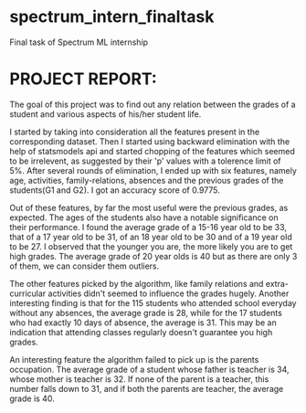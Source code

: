 # spectrum_intern_finaltask
Final task of Spectrum ML internship

# PROJECT REPORT:

The goal of this project was to find out any relation
between the grades of a student and various aspects of his/her
student life.

I started by taking into consideration all the features
present in the corresponding dataset. Then I started using backward
elimination with the help of statsmodels api and started chopping of 
the features which seemed to be irrelevent, as suggested by their 'p'
values with a tolerence limit of 5%. After several rounds of elimination,
I ended up with six features, namely age, activities, family-relations, 
absences and the previous grades of the students(G1 and G2). I got an accuracy
score of 0.9775.

Out of these features, by far the most useful were the 
previous grades, as expected. The ages of the students also have a notable
significance on their performance. I found the average grade of a 15-16 
year old to be 33, that of a 17 year old to be 31, of an 18 year old to be 30
and of a 19 year old to be 27. I observed that the younger you are, the more likely
you are to get high grades. The average grade of 20 year olds is 40 but as there are
only 3 of them, we can consider them outliers.

The other features picked by the algorithm, like family relations and extra-
curricular activities didn't seemed to influence the grades hugely. Another interesting
finding is that for the 115 students who attended school everyday without any absences,
the average grade is 28, while for the 17 students who had exactly 10 days of absence, 
the average is 31. This may be an indication that attending classes regularly doesn't 
guarantee you high grades.

An interesting feature the algorithm failed to pick up is the parents occupation.
The average grade of a student whose father is teacher is 34, whose mother is teacher is 32.
If none of the parent is a teacher, this number falls down to 31, and if both the parents are 
teacher, the average grade is 40.


